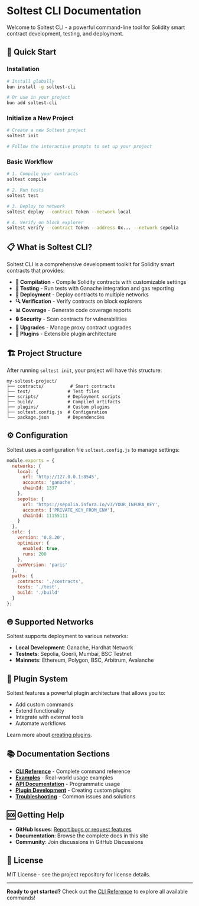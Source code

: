 # Soltest CLI Documentation

Welcome to Soltest CLI - a powerful command-line tool for Solidity smart contract development, testing, and deployment.

## 🚀 Quick Start

### Installation

```bash
# Install globally
bun install -g soltest-cli

# Or use in your project
bun add soltest-cli
```

### Initialize a New Project

```bash
# Create a new Soltest project
soltest init

# Follow the interactive prompts to set up your project
```

### Basic Workflow

```bash
# 1. Compile your contracts
soltest compile

# 2. Run tests
soltest test

# 3. Deploy to network
soltest deploy --contract Token --network local

# 4. Verify on block explorer
soltest verify --contract Token --address 0x... --network sepolia
```

## 📋 What is Soltest CLI?

Soltest CLI is a comprehensive development toolkit for Solidity smart contracts that provides:

- **🔨 Compilation** - Compile Solidity contracts with customizable settings
- **🧪 Testing** - Run tests with Ganache integration and gas reporting
- **🚀 Deployment** - Deploy contracts to multiple networks
- **🔍 Verification** - Verify contracts on block explorers
- **📊 Coverage** - Generate code coverage reports
- **🔒 Security** - Scan contracts for vulnerabilities
- **🔄 Upgrades** - Manage proxy contract upgrades
- **🔌 Plugins** - Extensible plugin architecture

## 🏗️ Project Structure

After running `soltest init`, your project will have this structure:

```
my-soltest-project/
├── contracts/          # Smart contracts
├── test/              # Test files
├── scripts/           # Deployment scripts
├── build/             # Compiled artifacts
├── plugins/           # Custom plugins
├── soltest.config.js  # Configuration
└── package.json       # Dependencies
```

## ⚙️ Configuration

Soltest uses a configuration file `soltest.config.js` to manage settings:

```javascript
module.exports = {
  networks: {
    local: {
      url: 'http://127.0.0.1:8545',
      accounts: 'ganache',
      chainId: 1337
    },
    sepolia: {
      url: 'https://sepolia.infura.io/v3/YOUR_INFURA_KEY',
      accounts: ['PRIVATE_KEY_FROM_ENV'],
      chainId: 11155111
    }
  },
  solc: {
    version: '0.8.20',
    optimizer: {
      enabled: true,
      runs: 200
    },
    evmVersion: 'paris'
  },
  paths: {
    contracts: './contracts',
    tests: './test',
    build: './build'
  }
};
```

## 🌐 Supported Networks

Soltest supports deployment to various networks:

- **Local Development**: Ganache, Hardhat Network
- **Testnets**: Sepolia, Goerli, Mumbai, BSC Testnet
- **Mainnets**: Ethereum, Polygon, BSC, Arbitrum, Avalanche

## 🔌 Plugin System

Soltest features a powerful plugin architecture that allows you to:

- Add custom commands
- Extend functionality
- Integrate with external tools
- Automate workflows

Learn more about [creating plugins](./PLUGINS.md).

## 📚 Documentation Sections

- **[CLI Reference](./CLI_REFERENCE.md)** - Complete command reference
- **[Examples](./EXAMPLES.md)** - Real-world usage examples
- **[API Documentation](./API.md)** - Programmatic usage
- **[Plugin Development](./PLUGINS.md)** - Creating custom plugins
- **[Troubleshooting](./TROUBLESHOOTING.md)** - Common issues and solutions

## 🆘 Getting Help

- **GitHub Issues**: [Report bugs or request features](https://github.com/jeremiah-eth/SOLTEST-CLI/issues)
- **Documentation**: Browse the complete docs in this site
- **Community**: Join discussions in GitHub Discussions

## 📄 License

MIT License - see the project repository for license details.

---

**Ready to get started?** Check out the [CLI Reference](./CLI_REFERENCE.md) to explore all available commands!
